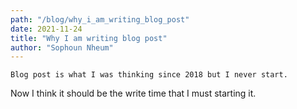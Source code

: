 ```yaml
---
path: "/blog/why_i_am_writing_blog_post"
date: 2021-11-24
title: "Why I am writing blog post"
author: "Sophoun Nheum"
---
```


    Blog post is what I was thinking since 2018 but I never start.
Now I think it should be the write time that I must starting it.